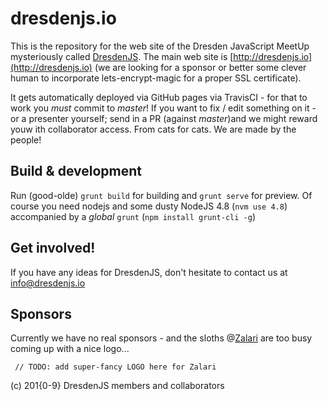 # dresdenjs.io 

This is the repository for the web site of the Dresden JavaScript MeetUp mysteriously called [DresdenJS](https://www.meetup.com/de-DE/DresdenJS-io-JavaScript-User-Group/). The main web site is [http://dresdenjs.io](http://dresdenjs.io) (we are looking for a sponsor or better some clever human to incorporate lets-encrypt-magic for a proper SSL certificate).

It gets automatically deployed via GitHub pages via TravisCI - for that to work you *must* commit to *master*! If you want to fix / edit something on it - or a presenter yourself; send in a PR (against *master*)and we might reward youw ith collaborator access. From cats for cats. We are made by the people!

## Build & development

Run (good-olde) `grunt build` for building and `grunt serve` for preview. Of course you need nodejs and some dusty NodeJS 4.8 (`nvm use 4.8`) accompanied by a *global* `grunt` (`npm install grunt-cli -g`)

## Get involved!
If you have any ideas for DresdenJS, don't hesitate to contact us at [info@dresdenjs.io](info@dresdenjs.io)

## Sponsors
Currently we have no real sponsors - and the sloths @[Zalari](https://github.com/zalari) are too busy coming up with a nice logo...

```
 // TODO: add super-fancy LOGO here for Zalari
```

(c) 201{0-9} DresdenJS members and collaborators
